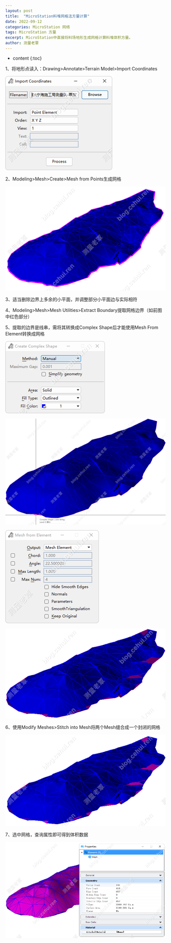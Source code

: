 ```yaml
---
layout: post
title:  "MicroStation料堆网格法方量计算"
date: 2022-09-12
categories: MicroStation 网络
tags: MicroStation 方量
excerpt: MicroStation中直接将料场地形生成网格计算料堆体积方量。
author: 测量老覃
---
```

* content
{:toc}

1、将地形点读入：Drawing>Annotate>Terrain Model>Import Coordinates

![](/img/2022/2022-09-12-08-46-27.png)

2、Modeling>Mesh>Create>Mesh from Points生成网格

![](/img/2022/2022-09-12-08-46-34.png)

3、适当删除边界上多余的小平面，并调整部分小平面边与实际相符

4、Modeling>Mesh>Mesh Utilities>Extract Boundary提取网格边界（如前图中红色部分）

5、提取的边界是线串，需将其转换成Complex Shape后才能使用Mesh From Element转换成网格

![](/img/2022/2022-09-12-08-46-42.png)

![](/img/2022/2022-09-12-08-46-53.png)

![](/img/2022/2022-09-12-08-46-59.png)

![](/img/2022/2022-09-12-08-47-19.png)


6、使用Modify Meshes>Stitch into Mesh将两个Mesh缝合成一个封闭的网格

![](/img/2022/2022-09-12-08-47-28.png)

7、选中网格，查询属性即可得到体积数据

![](/img/2022/2022-09-12-08-47-42.png)

